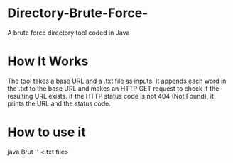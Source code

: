 # Directory-Brute-Force-
A brute force directory tool coded in Java

# How It Works

The tool takes a base URL and a .txt file as inputs. It appends each word in the .txt to the base URL and makes an HTTP GET request to check if the resulting URL exists. If the HTTP status code is not 404 (Not Found), it prints the URL and the status code.

# How to use it 

java Brut '<URL>' <.txt file>

